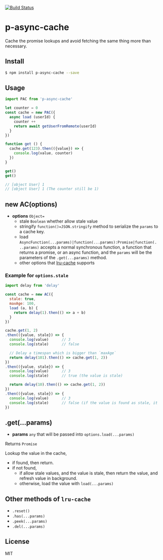 [![Build Status](https://travis-ci.org/kaelzhang/p-async-cache.svg?branch=master)](https://travis-ci.org/kaelzhang/p-async-cache)
<!-- optional appveyor tst
[![Windows Build Status](https://ci.appveyor.com/api/projects/status/github/kaelzhang/p-async-cache?branch=master&svg=true)](https://ci.appveyor.com/project/kaelzhang/p-async-cache)
-->
<!-- optional npm version
[![NPM version](https://badge.fury.io/js/p-async-cache.svg)](http://badge.fury.io/js/p-async-cache)
-->
<!-- optional npm downloads
[![npm module downloads per month](http://img.shields.io/npm/dm/p-async-cache.svg)](https://www.npmjs.org/package/p-async-cache)
-->
<!-- optional dependency status
[![Dependency Status](https://david-dm.org/kaelzhang/p-async-cache.svg)](https://david-dm.org/kaelzhang/p-async-cache)
-->

# p-async-cache

Cache the promise lookups and avoid fetching the same thing more than necessary.

## Install

```sh
$ npm install p-async-cache --save
```

## Usage

```js
import PAC from 'p-async-cache'

let counter = 0
const cache = new PAC({
  async load (userId) {
    counter ++
    return await getUserFromRemote(userId)
  }
})

function get () {
  cache.get(123).then(({value}) => {
    console.log(value, counter)
  })
}

get()
get()

// [object User] 1
// [object User] 1 (The counter still be 1)
```

## new AC(options)

- **options** `Object=`
  - stale `Boolean` whether allow stale value
  - stringify `function()=JSON.stringify` method to serialize the `params` to a cache key.
  - load `AsyncFunction(...params)|function(...params):Promise|function(...params)` accepts a normal synchronous function, a function that returns a promise, or an async function, and the `params` will be the parameters of the `.get(...params)` method.
  - other options that [lru-cache](https://www.npmjs.com/package/lru-cache) supports

### Example for `options.stale`

```js
import delay from 'delay'

const cache = new AC({
  stale: true,
  maxAge: 100,
  load (a, b) {
    return delay(1).then(() => a + b)
  }
})

cache.get(1, 2)
.then(({value, stale}) => {
  console.log(value)      // 3
  console.log(stale)      // false

  // Delay a timespan which is bigger than `maxAge`
  return delay(101).then(() => cache.get(1, 2))
})
.then(({value, stale}) => {
  console.log(value)      // 3
  console.log(stale)      // true (the value is stale)

  return delay(10).then(() => cache.get(1, 2))
})
.then(({value, stale}) => {
  console.log(value)      // 3
  console.log(stale)      // false (if the value is found as stale, it will refresh the value in the background)
})
```

## .get(...params)

- **params** `any` that will be passed into `options.load(...params)`

Returns `Promise`

Lookup the value in the cache,

- if found, then return.
- if not found,
  - if allow stale values, and the value is stale, then return the value, and refresh value in background.
  - otherwise, load the value with `load(...params)`

## Other methods of `lru-cache`

- `.reset()`
- `.has(...params)`
- `.peek(...params)`
- `.del(...params)`

## License

MIT
